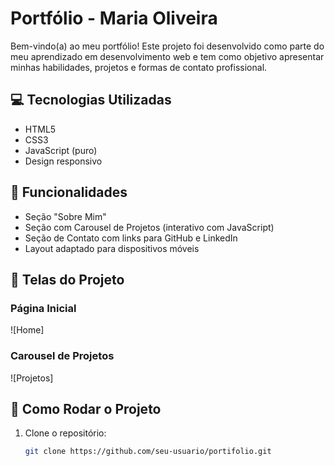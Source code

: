 # Portfólio - Maria Oliveira

Bem-vindo(a) ao meu portfólio! Este projeto foi desenvolvido como parte do meu aprendizado em desenvolvimento web e tem como objetivo apresentar minhas habilidades, projetos e formas de contato profissional.

## 💻 Tecnologias Utilizadas

- HTML5
- CSS3
- JavaScript (puro)
- Design responsivo

## 🎯 Funcionalidades

- Seção "Sobre Mim"
- Seção com Carousel de Projetos (interativo com JavaScript)
- Seção de Contato com links para GitHub e LinkedIn
- Layout adaptado para dispositivos móveis

## 📸 Telas do Projeto

### Página Inicial
![Home]

### Carousel de Projetos
![Projetos]

## 🚀 Como Rodar o Projeto

1. Clone o repositório:
   ```bash
   git clone https://github.com/seu-usuario/portifolio.git
